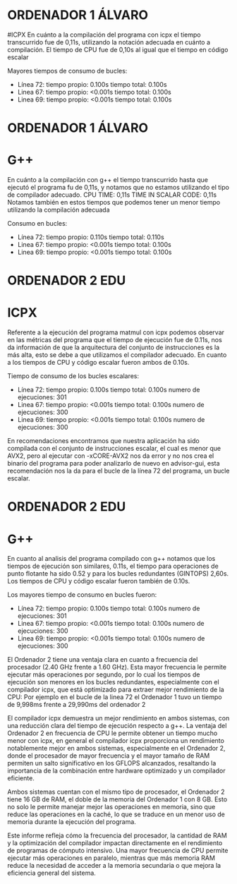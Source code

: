# ORDENADOR 1 ÁLVARO
#ICPX
En cuánto a la compilación del programa con icpx el tiempo transcurrido fue de 0,11s, utilizando la notación adecuada en cuánto a compilación.
El tiempo de CPU fue de 0,10s al igual que el tiempo en código escalar

Mayores tiempos de consumo de bucles:
- Línea 72: tiempo propio: 0.100s	tiempo total: 0.100s	
- Linea 67: tiempo propio: <0.001s	tiempo total: 0.100s	
- Linea 69: tiempo propio: <0.001s	tiempo total: 0.100s

# ORDENADOR 1 ÁLVARO
# G++
En cuánto a la compilación con g++ el tiempo transcurrido hasta que ejecutó el programa fu de 0,11s, y notamos que no estamos utilizando el tipo de compilador adecuado.
CPU TIME: 0,11s
TIME IN SCALAR CODE: 0,11s
Notamos también en estos tiempos que podemos tener un menor tiempo utilizando la compilación adecuada

Consumo en bucles:
- Línea 72: tiempo propio: 0.110s	tiempo total: 0.110s	
- Linea 67: tiempo propio: <0.001s	tiempo total: 0.100s	
- Linea 69: tiempo propio: <0.001s	tiempo total: 0.100s	


# ORDENADOR 2 EDU
# ICPX
Referente a la ejecución del programa matmul con icpx podemos observar en las métricas del programa que el tiempo de ejecución fue de 0.11s, nos da información de que la arquitectura del conjunto de instrucciones es la más alta, esto se debe a que utilizamos el compilador adecuado.
En cuanto a los tiempos de CPU y código escalar fueron ambos de 0.10s. 
 
Tiempo de consumo de los bucles escalares:
- Línea 72: tiempo propio: 0.100s	tiempo total: 0.100s	numero de ejecuciones: 301
- Linea 67: tiempo propio: <0.001s	tiempo total: 0.100s	numero de ejecuciones: 300
- Linea 69: tiempo propio: <0.001s	tiempo total: 0.100s	numero de ejecuciones: 300

En recomendaciones encontramos que nuestra aplicación ha sido compilada con el conjunto de instrucciones escalar, el cual es menor que AVX2, pero al ejecutar con -xCORE-AVX2 nos da error y no nos crea el binario del programa para poder analizarlo de nuevo en advisor-gui, esta recomendación nos la da para el bucle de la línea 72 del programa, un bucle escalar.

# ORDENADOR 2 EDU
# G++
En cuanto al analisis del programa compilado con g++ notamos que los tiempos de ejecución son similares, 0.11s, el tiempo para operaciones de punto flotante ha sido 0.52 y para los bucles redundantes (GINTOPS) 2,60s.
Los tiempos de CPU y código escalar fueron también de 0.10s.

Los mayores tiempo de consumo en bucles fueron:
- Línea 72: tiempo propio: 0.100s	tiempo total: 0.100s	numero de ejecuciones: 301
- Linea 67: tiempo propio: <0.001s	tiempo total: 0.100s	numero de ejecuciones: 300
- Linea 69: tiempo propio: <0.001s	tiempo total: 0.100s	numero de ejecuciones: 300


El Ordenador 2 tiene una ventaja clara en cuanto a frecuencia del procesador (2.40 GHz frente a
1.60 GHz). Esta mayor frecuencia le permite ejecutar más operaciones por segundo, por lo cual los
tiempos de ejecución son menores en los bucles redundantes, especialmente con el compilador icpx,
que está optimizado para extraer mejor rendimiento de la CPU:
Por ejemplo en el bucle de la linea 72 el Ordenador 1 tuvo un tiempo de 9,998ms frente a 29,990ms
del ordenador 2

El compilador icpx demuestra un mejor rendimiento en ambos sistemas, con una reducción clara del
tiempo de ejecución respecto a g++. La ventaja del Ordenador 2 en frecuencia de CPU le
permite obtener un tiempo mucho menor con icpx, en general el compilador icpx proporciona un
rendimiento notablemente mejor en ambos sistemas, especialmente en el Ordenador 2, donde el
procesador de mayor frecuencia y el mayor tamaño de RAM permiten un salto significativo en los
GFLOPS alcanzados, resaltando la importancia de la combinación entre hardware optimizado y un
compilador eficiente.

Ambos sistemas cuentan con el mismo tipo de procesador, el Ordenador 2 tiene 16 GB de RAM, el doble de la memoria del Ordenador 1 con 8 GB. Esto no solo le permite manejar mejor las
operaciones en memoria, sino que reduce las operaciones en la caché, lo que se traduce en un menor
uso de memoria durante la ejecución del programa.

Este informe refleja cómo la frecuencia del procesador, la cantidad de RAM y la optimización del
compilador impactan directamente en el rendimiento de programas de cómputo intensivo. Una mayor
frecuencia de CPU permite ejecutar más operaciones en paralelo, mientras que más memoria RAM reduce
la necesidad de acceder a la memoria secundaria o que mejora la eficiencia general del sistema.
